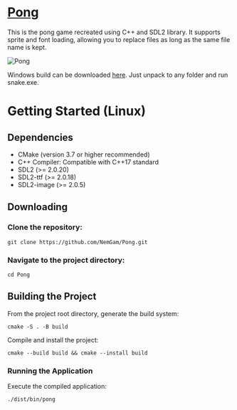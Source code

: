# [<ins>Pong</ins>](https://github.com/NemGam/Pong/releases/download/v1.2.0/Pong.zip)
This is the pong game recreated using C++ and SDL2 library. 
It supports sprite and font loading, allowing you to replace files as long as the same file name is kept.
<!--This game is also available in [Game Launcher](https://github.com/NemGam/GameLauncher) -->


![Pong](https://github.com/user-attachments/assets/dc92b710-6a10-4fa6-8fdc-ea464a461de3)


Windows build can be downloaded [here](https://github.com/NemGam/Snake/releases/download/v1.2.0/Pong.zip). Just unpack to any folder and run snake.exe. 
# Getting Started (Linux)
## Dependencies
- CMake (version 3.7 or higher recommended)
- C++ Compiler: Compatible with C++17 standard
- SDL2 (>= 2.0.20)
- SDL2-ttf (>= 2.0.18)
- SDL2-image (>= 2.0.5)

## Downloading
### Clone the repository:
	git clone https://github.com/NemGam/Pong.git
### Navigate to the project directory:
	cd Pong

## Building the Project
From the project root directory, generate the build system:

	cmake -S . -B build

Compile and install the project:

    cmake --build build && cmake --install build

### Running the Application
Execute the compiled application:

	./dist/bin/pong
